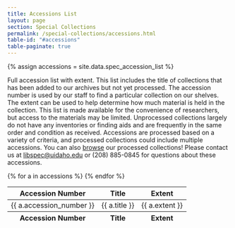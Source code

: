 ```yaml
---
title: Accessions List
layout: page
section: Special Collections
permalink: /special-collections/accessions.html
table-id: "#accessions"
table-paginate: true
---
```

{% assign accessions = site.data.spec_accession_list %}

Full accession list with extent. This list includes the title of collections that has been added to our archives but not yet processed. The accession number is used by our staff to find a particular collection on our shelves. The extent can be used to help determine how much material is held in the collection. This list is made available for the convenience of researchers, but access to the materials may be limited. Unprocessed collections largely do not have any inventories or finding aids and are frequently in the same order and condition as received. Accessions are processed based on a variety of criteria, and processed collections could include multiple accessions. You can also [browse](https://www.lib.uidaho.edu/special-collections/browse.html) our processed collections! Please contact us at <libspec@uidaho.edu> or (208) 885-0845 for questions about these accessions. 

<table id="accessions" class="table table-striped">
    <thead>
        <tr>
            <th>Accession Number</th>
            <th>Title</th>
            <th>Extent</th>
        </tr>
    </thead>
    <tbody>
    {% for a in accessions %}
        <tr>
            <td>{{ a.accession_number }}</td>
            <td>{{ a.title }}</td>
            <td>{{ a.extent }}</td>
        </tr>
    {% endfor %}
    </tbody>
    <thead>
        <tr>
            <th>Accession Number</th>
            <th>Title</th>
            <th>Extent</th>
        </tr>
    </thead>
</table>
